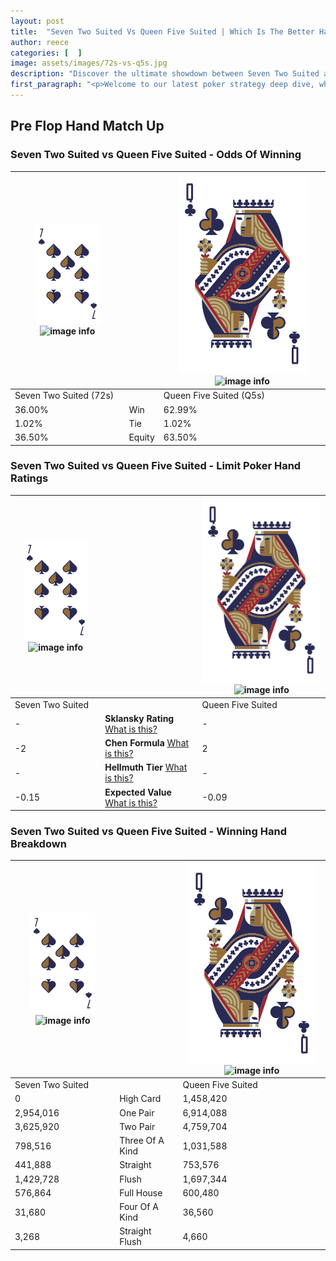 ```yaml
---
layout: post
title:  "Seven Two Suited Vs Queen Five Suited | Which Is The Better Hand In Poker? A Complete Guide"
author: reece
categories: [  ]
image: assets/images/72s-vs-q5s.jpg
description: "Discover the ultimate showdown between Seven Two Suited and Queen Five Suited in poker! Uncover the odds, strategies, and scenarios where one hand triumphs over the other. Get ready to up your poker game with this thrilling analysis."
first_paragraph: "<p>Welcome to our latest poker strategy deep dive, where we're pitting two distinct hands against each other in a high-stakes showdown: Seven Two Suited vs Queen Five Suited.</p><p>In the dynamic world of poker, every decision counts, and knowing which hand holds the upper hand is key to your success at the table.</p><p>In this article, we'll dissect these two hands, explore the scenarios where one dominates the other, and equip you with the knowledge to make strategic choices that can tip the odds in your favor.</p><p>Get ready to unravel the intriguing dynamics of these poker hands and elevate your game to new heights.</p>"
---
```




[comment]: # (sp0)

## Pre Flop Hand Match Up

<div class="table hand-ratings" markdown="1"> 



### Seven Two Suited vs Queen Five Suited - Odds Of Winning


    
| ![image info](assets/images/hand1/7.png) ![image info](assets/images/hand1/2s.png) |  | ![image info](assets/images/hand2/Q.png) ![image info](assets/images/hand2/5s.png) |
| -------- | -------- | -------- |
| Seven Two Suited (72s) |  | Queen Five Suited (Q5s) |
| 36.00% | Win | 62.99% |
| 1.02% | Tie | 1.02% |
| 36.50% | Equity | 63.50% |




[comment]: # (sp1)



### Seven Two Suited vs Queen Five Suited - Limit Poker Hand Ratings


    
| ![image info](assets/images/hand1/7.png) ![image info](assets/images/hand1/2s.png) |  | ![image info](assets/images/hand2/Q.png) ![image info](assets/images/hand2/5s.png) |
| -------- | -------- | -------- |
| Seven Two Suited |  | Queen Five Suited |
| - | **Sklansky Rating** [What is this?](/sklansky-rating-explained) | - |
| -2 | **Chen Formula** [What is this?](/chen-formula-explained) | 2 |
| - | **Hellmuth Tier** [What is this?](/Hellmuth-tier-explained) | - |
| -0.15 | **Expected Value** [What is this?](/expected-value-explained) | -0.09 |




[comment]: # (sp2)



### Seven Two Suited vs Queen Five Suited - Winning Hand Breakdown


    
| ![image info](assets/images/hand1/7.png) ![image info](assets/images/hand1/2s.png) |  | ![image info](assets/images/hand2/Q.png) ![image info](assets/images/hand2/5s.png) |
| -------- | -------- | -------- |
| Seven Two Suited |  | Queen Five Suited |
| 0 | High Card | 1,458,420 |
| 2,954,016 | One Pair | 6,914,088 |
| 3,625,920 | Two Pair | 4,759,704 |
| 798,516 | Three Of A Kind | 1,031,588 |
| 441,888 | Straight | 753,576 |
| 1,429,728 | Flush | 1,697,344 |
| 576,864 | Full House | 600,480 |
| 31,680 | Four Of A Kind | 36,560 |
| 3,268 | Straight Flush | 4,660 |




[comment]: # (sp3)



</div>

[comment]: # (sp4)



[comment]: # (sp5)

